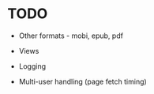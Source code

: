 # TODO

* Other formats - mobi, epub, pdf

* Views

* Logging

* Multi-user handling (page fetch timing)
